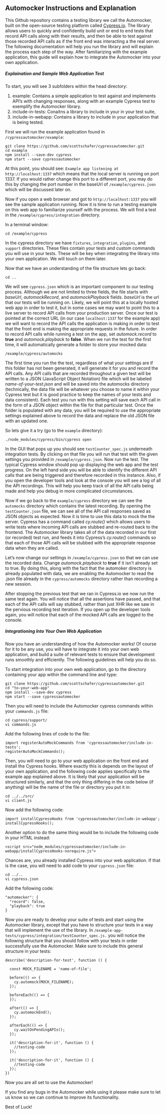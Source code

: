 ## Automocker Instructions and Explanation

This Github repository contains a testing library we call the Automocker, built on the open-source testing platform called [Cypress.io](https://www.cypress.io/). The library allows users to quickly and confidently build unit or end to end tests that record API calls along with their results, and then be able to test against those recorded API calls as if the front end was interacting a the real server. The following documentation will help you run the library and will explain the process each step of the way. After familiarizing with the example application, this guide will explain how to integrate the Automocker into your own application.

##### Explaination and Sample Web Application Test

To start, you will see 3 subfolders within the head directory:
1. example: Contains a simple application to test against and implements API’s with changing responses, along with an example Cypress test to exemplify the Automocker library.
2. include-in-tests: Conaitns a library to include in your in your test suite,
3. include-in-webapp: Contains a library to include in your application that is being tested.

First we will run the example application found in `/cypressautomocker/example`:
```
git clone https://github.com/scottschafer/cypressautomocker.git
cd example
npm install --save-dev cypress
npm start --save cypressautomocker
```

At this point, you should see: `Example app listening at http://localhost:1337` which means that the local server is running on port 1337. If you would rather change this port to a different port, you may do this by changing the port number in the baseUrl of `/example/cypress.json` which will be discussed later on. 

Now if you open a web browser and got to `http://localhost:1337` you will see the sample application running. Now it is time to run a testing example on this web app to familiarize yourself with the process. We will find a test in the `/example/cypress/integration` directory.

In a terminal window:
```
cd /example/cypress
```
In the cypress directory we have `fixtures`, `integration`, `plugins`, and `support` directories. These files contain your tests and custom commands you will use in your tests. These will be key when integrating the library into your own application. We will touch on them later. 

Now that we have an understanding of the file structure lets go back:
```
cd ..
```
We will see `cypress.json` which is an important component to our testing process. Although we are not limited to three fields, the file starts with _baseUrl_, _automockRecord_, and _automockPlayback_ fields. _baseUrl_ is the url that our tests will be running on. Likely, we will point this at a locally hosted web app in order to test it, but in some cases we may want to point this to a live server to record API calls from your production server. Once our test is pointed at the correct URL (in our case `localhost:1337` for the example app) we will want to record the API calls the application is making in order to test that the front end is making the appropriate requests in the future. In order to record API calls while running a test on the app, set _automock.record_ to **true** and _automock.playback_ to **false**. When we run the test for the first time, it will automatically generate a folder to store your mocked data:
```
/example/cypress/automocks
```
The first time you run the the test, regardless of what your settings are if this folder has not been generated, it will generate it for you and record the API calls. Any API calls that are recorded throughout a given test will be written to a JSON (JavaScript Object Notation) file which will be labeled _name-of-your-test.json_ and will be saved into the automocks directory (technically, the data file will be whatever you choose to name it within your Cypress test but it is good practice to keep the names of your tests and data consistent). Each test you run with this setting will save each API call in the form of a JSON object within the file for that particular test. Once the folder is populated with any data, you will be required to use the appropriate settings explained above to record the data and replace the old JSON file with an updated one.

So lets give it a try (go to the `example` directory):
```
./node_modules/cypress/bin/cypress open
```
In the GUI that pops up you should see `testCounter_spec.js` underneath integration tests. By clicking on that file you will run that test with the given settings you provided in `/example/cypress.json`. Now run the test. The typical Cypress window should pop up displaying the web app and the test progress. On the left hand side you will be able to identify the different API calls that are being triggered and therefore recorded in this instance. Also, if you open the developer tools and look at the console you will see a log of all the API recordings. This will help you keep track of all the API calls being made and help you debug in more complicated circumstances. 

Now if we go back to the `example/cypress` directory we can see the `automocks` directory which contains the latest recording. By opening the `testCounter.json` file, we can see all of the API call responses saved as JSON objects as expected. Now it is time to use this data to mock the the server. Cypress has a command called _cy.route()_ which allows users to write tests where incoming API calls are stubbed and re-routed back to the frontend. The Automocker library takes all of the data recorded in our first (or recorded) test run, and feeds it into Cypress’s _cy.route()_ commands so that each of those API calls will be stubbed with the appropriate response data when they are called. 

Let’s now change our settings in `/example/cypress.json` so that we can use the recorded data. Change _automock.playback_ to **true** if it isn’t already set to true. By doing this, along with the fact that the automoker directory is already populated with data, we are enabling the Automocker to read the .json file already in the `cypress/automocks` directory rather than recording a new session. 

After stopping the previous test that we ran in Cypress.io we now run the same test again. You will notice that all the assertions have passed, and that each of the API calls will say stubbed, rather than just XHR like we saw in the pervious recording test iteration. If you open up the developer tools again, you will notice that each of the mocked API calls are logged to the console.

##### Integrationing Into Your Own Web Application

Now you have an understanding of how the Automocker works! Of course for it to be any use, you will have to integrate it into your own web application, and build a suite of relevant tests to ensure that development runs smoothly and efficiently. The following guidelines will help you do so. 

To start integration into your own web application, go to the directory containing your app within the command line and type:
```
git clone https://github.com/scottschafer/cypressautomocker.git
cd "to-your-web-app"
npm install --save-dev cypress
npm start --save cypressautomocker
```
Then you will need to include the Automocker cypress commands within your `commands.js` file:
```
cd cypress/support/
vi commands.js
```
Add the following lines of code to the file:
```
import registerAutoMockCommands from 'cypressautomocker/include-in-tests';
registerAutoMockCommands();
```
Then, you will need to go to your web application on the front end and install the Cypress hooks. Where exactly this is depends on the layout of your own application, and the following code applies specifically to the example app explained above. It is likely that your application will be structured similarly, and that the only thing differing in the code below (if anything) will be the name of the file or directory you put it in:
```
cd ../../src/
vi client.js
```
Now add the following code:
```
import installCypressHooks from 'cypressautomocker/include-in-webapp';
installCypressHooks();
```
Another option to do the same thing would be to include the following code in your HTML instead:
```
<script src="node_modules/cypressautomocker/include-in-webapp/installCypressHooks-norequire.js">
```
Chances are, you already installed Cypress into your web application. If that is the case, you will need to add code to your `cypress.json` file:
```
cd ../..
vi cypress.json
```
Add the following code:
```
"automocker": {
  "record": false,
  "playback": true
}
```
Now you are ready to develop your suite of tests and start using the Automocker library, except that you have to structure your tests in a way that will implement the use of the library. In `/example-app-tests/cypress/integration/testCounter_spec.js.` you will notice the following structure that you should follow with your tests in order successfully use the Automocker. Make sure to include this general structure in your tests:
```
describe('description-for-test', function () {

  const MOCK_FILENAME = 'name-of-file';

  before(() => {
    cy.automock(MOCK_FILENAME);
  });

  beforeEach(() => {
  });

  after(() => {
    cy.automockEnd();
  });

  afterEach(() => {
    cy.waitOnPendingAPIs();
  });

  it('description-for-it', function () {
    //testing-code
  });

  it('description-for-it', function () {
    //testing-code
  });
})
```
Now you are all set to use the Automocker!

If you find any bugs in the Automocker while using it please make sure to let us know so we can continue to improve its functionality.

Best of Luck!
